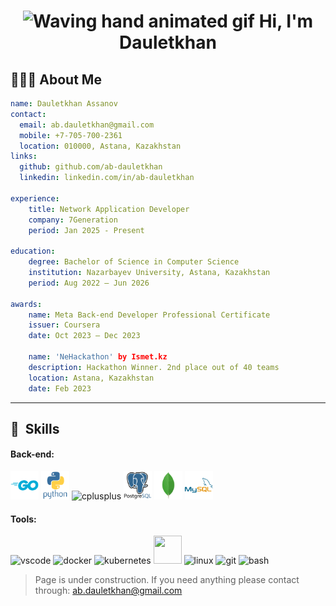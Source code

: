 <h1 align="center"> <img src="https://raw.githubusercontent.com/nixin72/nixin72/master/wave.gif" 
         alt="Waving hand animated gif"
         height="43"
         width="43" /> Hi, I'm Dauletkhan</h1>


<h2> 👨🏻‍💻 About Me</h2>

```yaml
name: Dauletkhan Assanov
contact:
  email: ab.dauletkhan@gmail.com
  mobile: +7-705-700-2361
  location: 010000, Astana, Kazakhstan
links:
  github: github.com/ab-dauletkhan
  linkedin: linkedin.com/in/ab-dauletkhan

experience:
    title: Network Application Developer
    company: 7Generation
    period: Jan 2025 - Present

education:
    degree: Bachelor of Science in Computer Science
    institution: Nazarbayev University, Astana, Kazakhstan
    period: Aug 2022 – Jun 2026

awards:
    name: Meta Back-end Developer Professional Certificate
    issuer: Coursera
    date: Oct 2023 – Dec 2023

    name: 'NeHackathon' by Ismet.kz
    description: Hackathon Winner. 2nd place out of 40 teams
    location: Astana, Kazakhstan
    date: Feb 2023
```

---  
  
<h2> 🚀 &nbsp;Skills</h2>
<h4>Back-end:</h4>
<p align="left" class="languages frameworks">
 <img src="https://raw.githubusercontent.com/devicons/devicon/master/icons/go/go-original-wordmark.svg" alt="python" width="45" height="45"/>
 <img src="https://raw.githubusercontent.com/devicons/devicon/master/icons/python/python-original-wordmark.svg" alt="python" width="45" height="45"/>
 <img src="https://cdn.jsdelivr.net/gh/devicons/devicon/icons/cplusplus/cplusplus-original.svg" alt="cplusplus" width="45" height="45"/>
 <img src="https://raw.githubusercontent.com/devicons/devicon/master/icons/postgresql/postgresql-original-wordmark.svg" alt="postgresql" width="45" height="45" />
 <img src="https://raw.githubusercontent.com/devicons/devicon/master/icons/mongodb/mongodb-original.svg" alt="mongodb" width="45" height="45" />
 <img src="https://raw.githubusercontent.com/devicons/devicon/master/icons/mysql/mysql-original-wordmark.svg" alt="mysql" width="45" height="45" />
 </p>
<h4>Tools:</h4>
<p align="left" class="tools">
 <img src="https://cdn.jsdelivr.net/gh/devicons/devicon/icons/vscode/vscode-original.svg" alt="vscode" width="45" height="45"/>
 <img src="https://cdn.jsdelivr.net/gh/devicons/devicon/icons/docker/docker-original.svg" alt="docker" width="45" height="45"/>
 <img src="https://cdn.jsdelivr.net/gh/devicons/devicon/icons/kubernetes/kubernetes-plain.svg" alt="kubernetes" width="45" height="45"/>
 <img src="https://cdn.jsdelivr.net/gh/devicons/devicon/icons/amazonwebservices/amazonwebservices-plain-wordmark.svg" width="45" height="45"/>
 <img src="https://cdn.jsdelivr.net/gh/devicons/devicon/icons/linux/linux-original.svg" alt="linux" width="45" height="45"/>       
 <img src="https://cdn.jsdelivr.net/gh/devicons/devicon/icons/git/git-original.svg" alt="git" width="45" height="45"/>
 <img src="https://cdn.jsdelivr.net/gh/devicons/devicon/icons/bash/bash-original.svg" alt="bash" width="45" height="45"/>
</p>
<!-- <h4>Front-end:</h4>
<p align="left" class="languages">
 <img src="https://raw.githubusercontent.com/devicons/devicon/master/icons/javascript/javascript-original.svg" alt="javascript" width="45" height="45" />
 <img src="https://raw.githubusercontent.com/devicons/devicon/master/icons/react/react-original-wordmark.svg" alt="react" width="45" height="45" />
 <img src="https://cdn.jsdelivr.net/gh/devicons/devicon/icons/vuejs/vuejs-original-wordmark.svg" alt="VueJS" width="45" height="45"/>
 <img src="https://cdn.jsdelivr.net/gh/devicons/devicon/icons/html5/html5-original.svg" alt="html" width="45" height="45"/>
 <img src="https://raw.githubusercontent.com/devicons/devicon/master/icons/bootstrap/bootstrap-plain.svg" alt="bootstrap" width="45" height="45" />
 <img src="https://raw.githubusercontent.com/devicons/devicon/master/icons/tailwindcss/tailwindcss-original.svg" alt="tailwindcss" width="45" height="45" />
 <img src="https://raw.githubusercontent.com/devicons/devicon/master/icons/css3/css3-original-wordmark.svg" alt="css3" width="45" height="45" />
 <img src="https://raw.githubusercontent.com/devicons/devicon/master/icons/less/less-plain-wordmark.svg" alt="less" width="45" height="45" />
 <img src="https://raw.githubusercontent.com/devicons/devicon/master/icons/sass/sass-original.svg" alt="sass" width="45" height="45" />
 <img src="https://cdn.jsdelivr.net/gh/devicons/devicon/icons/figma/figma-original.svg" alt="figma" width="45" height="45"/>  
</p> -->

> Page is under construction. If you need anything please contact through: [ab.dauletkhan@gmail.com](mailto:ab.dauletkhan@gmail.com)
